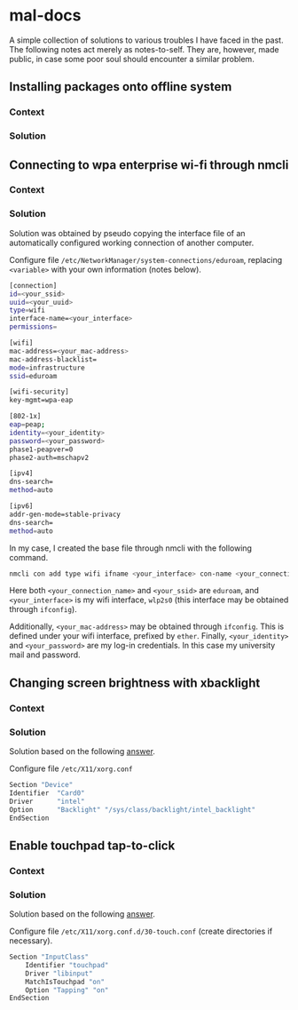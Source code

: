 # mal-docs
A simple collection of solutions to various troubles I have faced in the past.
The following notes act merely as notes-to-self. They are, however, made
public, in case some poor soul should encounter a similar problem.

## Installing packages onto offline system
### Context
### Solution

## Connecting to wpa enterprise wi-fi through nmcli 
### Context
### Solution
Solution was obtained by pseudo copying the interface file of an 
automatically configured working connection of another computer.

Configure file `/etc/NetworkManager/system-connections/eduroam`, replacing
`<variable>` with your own information (notes below).

``` bash
[connection]
id=<your_ssid>
uuid=<your_uuid>
type=wifi
interface-name=<your_interface>
permissions=

[wifi]
mac-address=<your_mac-address>
mac-address-blacklist=
mode=infrastructure
ssid=eduroam

[wifi-security]
key-mgmt=wpa-eap

[802-1x]
eap=peap;
identity=<your_identity>
password=<your_password>
phase1-peapver=0
phase2-auth=mschapv2

[ipv4]
dns-search=
method=auto

[ipv6]
addr-gen-mode=stable-privacy
dns-search=
method=auto
```


In my case, I created the base file through nmcli with the following command. 

``` bash
nmcli con add type wifi ifname <your_interface> con-name <your_connection_name> ssid <your_ssid>
```

Here both `<your_connection_name>` and `<your_ssid>` are `eduroam`, and
`<your_interface>` is my wifi interface, `wlp2s0` (this interface may be 
obtained through
`ifconfig`). 

Additionally, `<your_mac-address>` may be obtained through `ifconfig`. This is
defined under your wifi interface, prefixed by `ether`. Finally, `<your_identity>` and `<your_password>` are my log-in credentials. In
this case my university mail and password.

## Changing screen brightness with xbacklight
### Context
### Solution
Solution based on the following [answer](https://askubuntu.com/a/715310).

Configure file `/etc/X11/xorg.conf`
``` bash
Section "Device"
Identifier  "Card0"
Driver      "intel"
Option      "Backlight" "/sys/class/backlight/intel_backlight"
EndSection
```

## Enable touchpad tap-to-click
### Context
### Solution
Solution based on the following [answer](https://askubuntu.com/a/1088009).

Configure file `/etc/X11/xorg.conf.d/30-touch.conf` 
(create directories if necessary).
``` bash
Section "InputClass"   
    Identifier "touchpad"  
    Driver "libinput"  
    MatchIsTouchpad "on"  
    Option "Tapping" "on"  
EndSection
```
